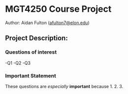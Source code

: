 # MGT4250 Course Project
Author: Aidan Fulton (afulton7@elon.edu)

## Project Description: 
### Questions of interest
-Q1
-Q2
-Q3
### Important Statement
These questions are *especially* **important** because
1.
2.
3. 
